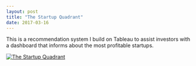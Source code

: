 ```yaml
---
layout: post
title: "The Startup Quadrant"
date: 2017-03-16
---
```


This is a recommendation system I build on Tableau to assist investors with a dashboard that informs about the most profitable startups.

<div class='tableauPlaceholder' id='viz1489533461928' style='position: relative'><noscript><a href='#'><img alt='The Startup Quadrant ' src='https:&#47;&#47;public.tableau.com&#47;static&#47;images&#47;Ve&#47;VentureCapitalists-Start-upFundingAdvice&#47;TheStartupQuadrant&#47;1_rss.png' style='border: none' /></a></noscript><object class='tableauViz'  style='display:none;'><param name='host_url' value='https%3A%2F%2Fpublic.tableau.com%2F' /> <param name='site_root' value='' /><param name='name' value='VentureCapitalists-Start-upFundingAdvice&#47;TheStartupQuadrant' /><param name='tabs' value='no' /><param name='toolbar' value='yes' /><param name='static_image' value='https:&#47;&#47;public.tableau.com&#47;static&#47;images&#47;Ve&#47;VentureCapitalists-Start-upFundingAdvice&#47;TheStartupQuadrant&#47;1.png' /> <param name='animate_transition' value='yes' /><param name='display_static_image' value='yes' /><param name='display_spinner' value='yes' /><param name='display_overlay' value='yes' /><param name='display_count' value='yes' /></object></div>                <script type='text/javascript'>                    var divElement = document.getElementById('viz1489533461928');                    var vizElement = divElement.getElementsByTagName('object')[0];                    vizElement.style.width='1004px';vizElement.style.height='869px';                    var scriptElement = document.createElement('script');                    scriptElement.src = 'https://public.tableau.com/javascripts/api/viz_v1.js';                    vizElement.parentNode.insertBefore(scriptElement, vizElement);                </script>
